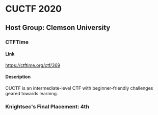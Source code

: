 # CUCTF 2020

## Host Group: Clemson University

### CTFTime

#### Link
https://ctftime.org/ctf/369

#### Description

CUCTF is an intermediate-level CTF with beginner-friendly challenges geared towards learning.

### Knightsec's Final Placement: 4th
